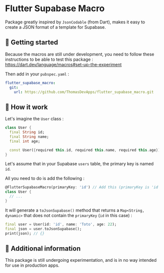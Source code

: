 <!--
This README describes the package. If you publish this package to pub.dev,
this README's contents appear on the landing page for your package.

For information about how to write a good package README, see the guide for
[writing package pages](https://dart.dev/tools/pub/writing-package-pages).

For general information about developing packages, see the Dart guide for
[creating packages](https://dart.dev/guides/libraries/create-packages)
and the Flutter guide for
[developing packages and plugins](https://flutter.dev/to/develop-packages).
-->
# Flutter Supabase Macro

Package greatly inspired by `JsonCodable` (from Dart), makes it easy to create a JSON format of a template for Supabase.

## 🚀 Getting started

Because the macros are still under development, you need to follow these instructions to be able to test this package : https://dart.dev/language/macros#set-up-the-experiment

Then add in your `pubspec.yaml` : 

```yaml
flutter_supabase_macro:
  git:
    url: https://github.com/ThomasDevApps/flutter_supabase_macro.git
```

## 🔎 How it work
Let's imagine the `User` class :

```dart
class User {
  final String id;
  final String name;
  final int age;

  const User({required this.id, required this.name, required this.age});
}
```
Let's assume that in your Supabase `users` table, the primary key is named `id`.

All you need to do is add the following : 

```dart
@FlutterSupabaseMacro(primaryKey: 'id') // Add this (primaryKey is 'id' by default)
class User {
  // ...
}
```
It will generate a `toJsonSupabase()` method that returns a 
`Map<String, dynamic>` that does not contain the `primaryKey` 
(`id` in this case) : 

```dart
final user = User(id: 'id', name: 'Toto', age: 22);
final json = user.toJsonSupabase(); 
print(json); // {}
```

## 📖 Additional information

This package is still undergoing experimentation, and is in no way intended for use in production apps.
